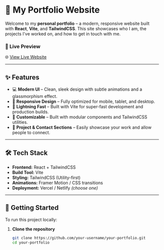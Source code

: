 # 🚀 My Portfolio Website

Welcome to my **personal portfolio** – a modern, responsive website built with **React**, **Vite**, and **TailwindCSS**. This site showcases who I am, the projects I've worked on, and how to get in touch with me.

### 🔗 Live Preview

🌐 [View Live Website](https://your-live-site-link.com)


---

## ✨ Features

- 💻 **Modern UI** – Clean, sleek design with subtle animations and a glassmorphism effect.
- 📱 **Responsive Design** – Fully optimized for mobile, tablet, and desktop.
- 🚀 **Lightning Fast** – Built with Vite for super-fast development and production builds.
- 🎨 **Customizable** – Built with modular components and TailwindCSS utilities.
- 📂 **Project & Contact Sections** – Easily showcase your work and allow people to connect.

---

## 🛠️ Tech Stack

- **Frontend:** React + TailwindCSS
- **Build Tool:** Vite
- **Styling:** TailwindCSS (Utility-first)
- **Animations:** Framer Motion / CSS transitions
- **Deployment:** Vercel / Netlify *(choose one)*

---

## 🧪 Getting Started

To run this project locally:

1. **Clone the repository**
   ```bash
   git clone https://github.com/your-username/your-portfolio.git
   cd your-portfolio
